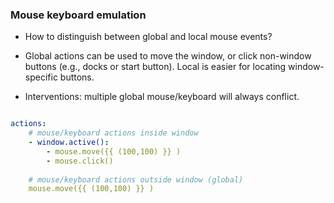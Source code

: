 ### Mouse keyboard emulation
- How to distinguish between global and local mouse events? 

- Global actions can be used to move the window, or click non-window buttons (e.g., docks or start button). Local is easier for locating window-specific buttons.
  
- Interventions: multiple global mouse/keyboard will always conflict.

```yaml

actions:
    # mouse/keyboard actions inside window 
    - window.active():
        - mouse.move({{ (100,100) }} )
        - mouse.click()
    
    # mouse/keyboard actions outside window (global)
    mouse.move({{ (100,100) }} )

```
